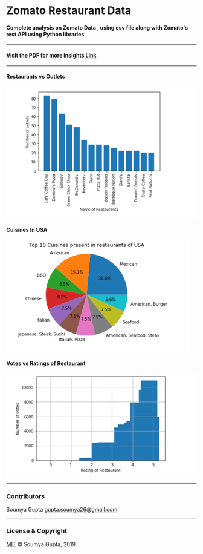 # Zomato Restaurant Data

#### Complete analysis on Zomato Data , using csv file along with Zomato's rest API using Python libraries
 ---
#### Visit the PDF for more insights [Link](https://github.com/guptasoumya26/Zomato_API/blob/master/Project%20API-%20Zomato.pdf)
 ---
#### Restaurants vs Outlets
<img src="https://raw.githubusercontent.com/guptasoumya26/Zomato_API/master/images/RestaurantsAndOutlets.PNG" alt="zomato-1"/>

#### Cuisines In USA 
<img src="https://raw.githubusercontent.com/guptasoumya26/Zomato_API/master/images/USA_cuisines.PNG" alt="zomato-2"/>

#### Votes vs Ratings of Restaurant 
<img src="https://raw.githubusercontent.com/guptasoumya26/Zomato_API/master/images/VotesAndRating.PNG" alt="zomato-2"/>

 ---
 ### Contributors
 Soumya Gupta <gupta.soumya26@gmail.com>

---
### License & Copyright
[MIT](https://choosealicense.com/licenses/mit/)
© Soumya Gupta, 2019.



